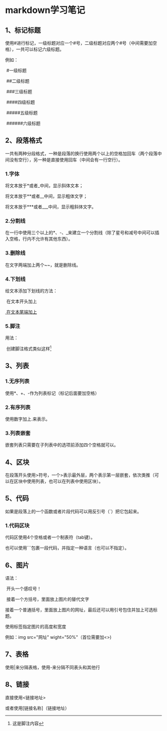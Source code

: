 # markdown学习笔记

## 1、标记标题

使用#进行标记，一级标题对应一个#号，二级标题对应两个#号（中间需要加空格），一共可以标记六级标题。

例如：

​		#一级标题

​		##二级标题

​		###三级标题

​		####四级标题

​		#####五级标题

​		######六级标题

## 2、段落格式

一共有两种分段格式，一种是段落的换行使用两个以上的空格加回车（两个段落中间没有空行），另一种是直接使用回车（中间会有一行空行）。

### 1.字体

将文本放于*或者_中间，显示斜体文本；

将文本放于**或者__中间，显示粗体文字；

将文本放于***或者___中间，显示粗斜体文字。

### 2.分割线

在一行中使用三个以上的*、-、_来建立一个分割线（除了星号和减号中间可以插入空格，行内不允许有其他东西）。

### 3.删除线

在文字两端加上两个~~，就是删除线。

### 4.下划线

给文本添加下划线的方法：

​	在文本开头加上<u>

​	在文本尾端加上</u>

### 5.脚注

用法：

​	创建脚注格式类似这样[^R]

[^R]:这是脚注内容

## 3、列表

### 1.无序列表

使用*、+、-作为列表标记（标记后面要加空格）

### 2.有序列表

使用数字加上.来表示。

### 3.列表嵌套

嵌套列表只需要在子列表中的选项前添加四个空格就可以。

## 4、区块

在段落开头使用>符号，一个>表示最外层，两个表示第一层嵌套，依次类推（可以在区块中使用列表，也可以在列表中使用区块）。

## 5、代码

如果是段落上的一个函数或者片段代码可以用反引号（`）把它包起来。

### 1.代码区块

代码区使用4个空格或者一个制表符（tab键）。

也可以使用```包裹一段代码，并指定一种语言（也可以不指定）。

## 6、图片

语法：

​	开头一个感叹号！

​	接着一个方括号，里面放上图片的替代文字

​	接着一个普通括号，里面放上图片的网址，最后还可以用引号包住并加上可选标题。

使用<img>标签指定图片的高度和宽度

例如：img src="网址" wight="50%"（首位需要加<>)

## 7、表格

使用|来分隔表格，使用-来分隔不同表头和其他行

## 8、链接

直接使用<链接地址>

或者使用[链接名称]（链接地址）

